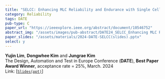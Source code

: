 ```yaml
---
title: "SELCC: Enhancing MLC Reliability and Endurance with Single Cell Error Correction Codes"
category: Reliability
tags: DATE
pub-type: C
paper_url: "https://ieeexplore.ieee.org/abstract/document/10546752"
abstract_img: "/assets/images/pub-abstract/DATE24_SELCC_Enhancing MLC Reliability.png"
paper_slides: "/assets/materials/2024-DATE-SELCC(slides).pptx"
select: y
---
```


**Yujin Lim**, **Dongwhee Kim** and **Jungrae Kim**<br>
The Design, Automation and Test in Europe Conference (**DATE**), **Best Paper Award Winner**, acceptance rate = 25%, March. 2024 <br>
Link: [[```Slides(ppt)```](https://github.com/scalable-arch/scalable-arch.github.io/raw/main/assets/materials/2024-DATE-SELCC(slides).pptx)]
